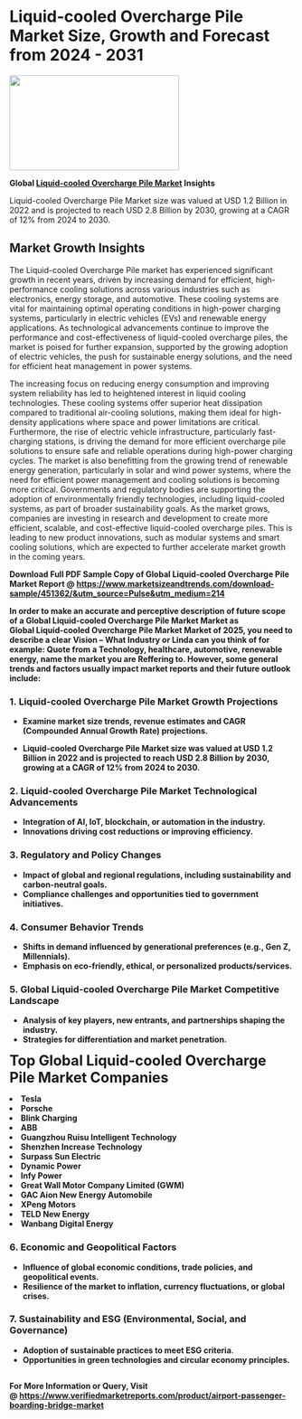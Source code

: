 <H1>Liquid-cooled Overcharge Pile Market Size, Growth and Forecast from 2024 - 2031</H1><img class="aligncenter size-medium wp-image-584254" src="https://thirdeyenews.in/wp-content/uploads/2024/09/Global-Market-Research-300x168.jpeg" alt="" width="300" height="168" /><p><strong>Global&nbsp;<a href="https://www.marketsizeandtrends.com/download-sample/451362/&amp;utm_source=Pulse&amp;utm_medium=214">Liquid-cooled Overcharge Pile Market</a> Insights</strong></p><p>Liquid-cooled Overcharge Pile Market size was valued at USD 1.2 Billion in 2022 and is projected to reach USD 2.8 Billion by 2030, growing at a CAGR of 12% from 2024 to 2030.</p><p><h2>Market Growth Insights</h2> The Liquid-cooled Overcharge Pile market has experienced significant growth in recent years, driven by increasing demand for efficient, high-performance cooling solutions across various industries such as electronics, energy storage, and automotive. These cooling systems are vital for maintaining optimal operating conditions in high-power charging systems, particularly in electric vehicles (EVs) and renewable energy applications. As technological advancements continue to improve the performance and cost-effectiveness of liquid-cooled overcharge piles, the market is poised for further expansion, supported by the growing adoption of electric vehicles, the push for sustainable energy solutions, and the need for efficient heat management in power systems. <p><strong></strong></p> The increasing focus on reducing energy consumption and improving system reliability has led to heightened interest in liquid cooling technologies. These cooling systems offer superior heat dissipation compared to traditional air-cooling solutions, making them ideal for high-density applications where space and power limitations are critical. Furthermore, the rise of electric vehicle infrastructure, particularly fast-charging stations, is driving the demand for more efficient overcharge pile solutions to ensure safe and reliable operations during high-power charging cycles. The market is also benefitting from the growing trend of renewable energy generation, particularly in solar and wind power systems, where the need for efficient power management and cooling solutions is becoming more critical. Governments and regulatory bodies are supporting the adoption of environmentally friendly technologies, including liquid-cooled systems, as part of broader sustainability goals. As the market grows, companies are investing in research and development to create more efficient, scalable, and cost-effective liquid-cooled overcharge piles. This is leading to new product innovations, such as modular systems and smart cooling solutions, which are expected to further accelerate market growth in the coming years. <p><strong></p><p><span class=""><strong>Download Full PDF Sample Copy of Global Liquid-cooled Overcharge Pile Market Report</strong> @ <a href="https://www.marketsizeandtrends.com/download-sample/451362/&amp;utm_source=Pulse&amp;utm_medium=214" target="_blank">https://www.marketsizeandtrends.com/download-sample/451362/&amp;utm_source=Pulse&amp;utm_medium=214</a></span></p><p>In order to make an accurate and perceptive description of future scope of a Global&nbsp;Liquid-cooled Overcharge Pile Market Market as Global&nbsp;Liquid-cooled Overcharge Pile Market Market of 2025, you need to describe a clear Vision &ndash; What Industry or Linda can you think of for example: Quote from a Technology, healthcare, automotive, renewable energy, name the market you are Reffering to. However, some general trends and factors usually impact market reports and their future outlook include:</p><h3>1.&nbsp;<strong>Liquid-cooled Overcharge Pile Market Growth Projections</strong></h3><ul><li>Examine market size trends, revenue estimates and CAGR (Compounded Annual Growth Rate) projections.</li><li><p>Liquid-cooled Overcharge Pile Market size was valued at USD 1.2 Billion in 2022 and is projected to reach USD 2.8 Billion by 2030, growing at a CAGR of 12% from 2024 to 2030.</p></li></ul><h3>2.&nbsp;<strong>Liquid-cooled Overcharge Pile Market Technological Advancements</strong></h3><ul><li>Integration of AI, IoT, blockchain, or automation in the industry.</li><li>Innovations driving cost reductions or improving efficiency.</li></ul><h3>3.&nbsp;<strong>Regulatory and Policy Changes</strong></h3><ul><li>Impact of global and regional regulations, including sustainability and carbon-neutral goals.</li><li>Compliance challenges and opportunities tied to government initiatives.</li></ul><h3>4.&nbsp;<strong>Consumer Behavior Trends</strong></h3><ul><li>Shifts in demand influenced by generational preferences (e.g., Gen Z, Millennials).</li><li>Emphasis on eco-friendly, ethical, or personalized products/services.</li></ul><h3>5.&nbsp;<strong>Global Liquid-cooled Overcharge Pile Market Competitive Landscape</strong></h3><ul><li>Analysis of key players, new entrants, and partnerships shaping the industry.</li><li>Strategies for differentiation and market penetration.</li></ul><p data-pm-slice="1 1 []"><span style="color: inherit; font-family: inherit; font-size: 25px;">Top Global Liquid-cooled Overcharge Pile Market Companies</span></p><div class="" data-test-id=""><p><li>Tesla</li><li> Porsche</li><li> Blink Charging</li><li> ABB</li><li> Guangzhou Ruisu Intelligent Technology</li><li> Shenzhen Increase Technology</li><li> Surpass Sun Electric</li><li> Dynamic Power</li><li> Infy Power</li><li> Great Wall Motor Company Limited (GWM)</li><li> GAC Aion New Energy Automobile</li><li> XPeng Motors</li><li> TELD New Energy</li><li> Wanbang Digital Energy</li></p></div><h3>6.&nbsp;<strong>Economic and Geopolitical Factors</strong></h3><ul><li>Influence of global economic conditions, trade policies, and geopolitical events.</li><li>Resilience of the market to inflation, currency fluctuations, or global crises.</li></ul><h3>7.&nbsp;<strong>Sustainability and ESG (Environmental, Social, and Governance)</strong></h3><ul><li>Adoption of sustainable practices to meet ESG criteria.</li><li>Opportunities in green technologies and circular economy principles.</li></ul><h2><strong style="font-size: 14px;">For More Information or Query, Visit @&nbsp;</strong><a style="background-color: #ffffff; font-size: 14px;" href="https://www.marketsizeandtrends.com/report/liquid-cooled-overcharge-pile-market/" target="_blank">https://www.verifiedmarketreports.com/product/airport-passenger-boarding-bridge-market</a></h2>
